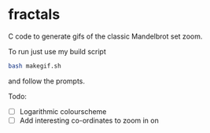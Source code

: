 # fractals
C code to generate gifs of the classic Mandelbrot set zoom.

To run just use my build script
```Bash
bash makegif.sh
```
and follow the prompts.

Todo:

- [ ] Logarithmic colourscheme
- [ ] Add interesting co-ordinates to zoom in on
